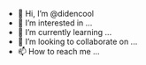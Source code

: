 - 👋 Hi, I’m @didencool
- 👀 I’m interested in ...
- 🌱 I’m currently learning ...
- 💞️ I’m looking to collaborate on ...
- 📫 How to reach me ...

<!---
didencool/didencool is a ✨ special ✨ repository because its `README.md` (this file) appears on your GitHub profile.
You can click the Preview link to take a look at your changes.
--->
